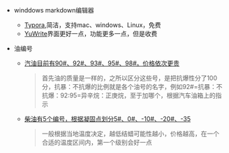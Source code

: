 + winddows  markdown编辑器

  - [Typora](https://www.typora.io/),简洁，支持mac、windows、Linux，免费
  - [YuWrite](https://github.com/ivarptr/yu-writer.site)界面更好一点，功能更多一点，但是收费

+ 油编号

  - [汽油目前有90#、92#、93#、95#、98#。价格依次更贵](https://www.icauto.com.cn/baike/64/641029.html)

    > 首先油的质量是一样的，之所以区分这些号，是把抗爆性分了100分，抗暴：不抗爆的比例就是各个油号的名字，例如92#=抗暴：不抗爆：92:95=异辛烷：正庚烷，至于加哪个，根据汽车油箱上的指示

  - [柴油有5个编号，根据凝固点划分5#、0#、-10#、-20#、-35](https://wenku.baidu.com/view/9f18375fc850ad02de8041cb.html)

    > 一般根据当地温度决定，越低结蜡可能性越小，价格越高，在一个合适的温度区间内，第一个级别会好一点